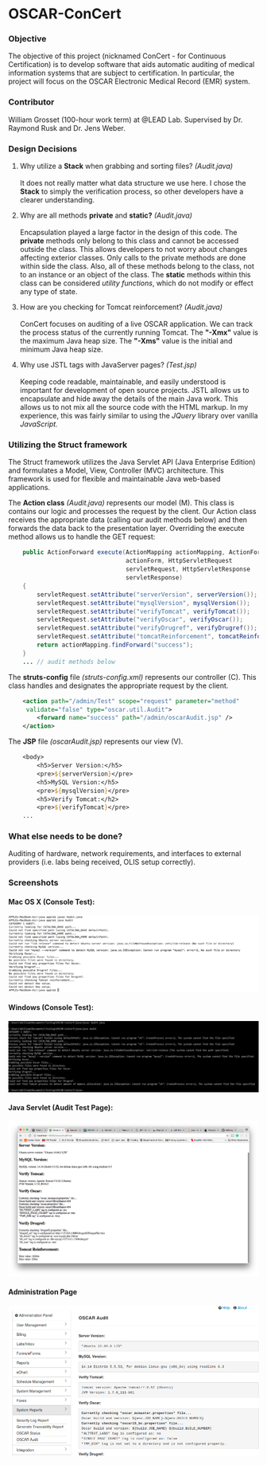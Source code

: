 # OSCAR-ConCert
### Objective
The objective of this project (nicknamed ConCert - for Continuous Certification) is to develop software that aids automatic auditing of medical information systems that are subject to certification. In particular, the project will focus on the OSCAR Electronic Medical Record (EMR) system.

### Contributor
William Grosset (100-hour work term) at @LEAD Lab. Supervised by Dr. Raymond Rusk and Dr. Jens Weber.

### Design Decisions
1. Why utilize a **Stack** when grabbing and sorting files? *(Audit.java)*<br><br>
It does not really matter what data structure we use here. I chose the **Stack** to simply the verification process, so other developers have a clearer understanding.

2. Why are all methods **private** and **static?** *(Audit.java)*<br><br> 
Encapsulation played a large factor in the design of this code. The **private** methods only belong to this class and cannot be accessed outside the class. This allows developers to not worry about changes affecting exterior classes. Only calls to the private methods are done within side the class. Also, all of these methods belong to the class, not to an instance or an object of the class. The **static** methods within this class can be considered *utility functions*, which do not modify or effect any type of state.

3. How are you checking for Tomcat reinforcement? *(Audit.java)*<br><br> 
ConCert focuses on auditing of a live OSCAR application. We can track the process status of the currently running Tomcat. The **"-Xmx"** value is the maximum Java heap size. The **"-Xms"** value is the initial and minimum Java heap size.

4. Why use JSTL tags with JavaServer pages? *(Test.jsp)*<br><br> 
Keeping code readable, maintainable, and easily understood is important for development of open source projects. JSTL allows us to encapsulate and hide away the details of the main Java work. This allows us to not mix all the source code with the HTML markup. In my experience, this was fairly similar to using the *JQuery* library over vanilla *JavaScript.*

### Utilizing the Struct framework
The Struct framework utilizes the Java Servlet API (Java Enterprise Edition) and formulates a Model, View, Controller (MVC) architecture. This framework is used for flexible and maintainable Java web-based applications.

The **Action class** *(Audit.java)* represents our model (M). This class is contains our logic and processes the request by the client. Our Action class receives the appropriate data (calling our audit methods below) and then forwards the data back to the presentation layer. Overriding the execute method allows us to handle the GET request:
```java
    public ActionForward execute(ActionMapping actionMapping, ActionForm 
                                 actionForm, HttpServletRequest 
                                 servletRequest, HttpServletResponse 
                                 servletResponse) 
    {
        servletRequest.setAttribute("serverVersion", serverVersion());
        servletRequest.setAttribute("mysqlVersion", mysqlVersion());
        servletRequest.setAttribute("verifyTomcat", verifyTomcat());
        servletRequest.setAttribute("verifyOscar", verifyOscar());
        servletRequest.setAttribute("verifyDrugref", verifyDrugref());
        servletRequest.setAttribute("tomcatReinforcement", tomcatReinforcement());
        return actionMapping.findForward("success");
    }
    ... // audit methods below
```

The **struts-config** file *(struts-config.xml)* represents our controller (C). This class handles and designates the appropriate request by the client.
```xml
    <action path="/admin/Test" scope="request" parameter="method" 
     validate="false" type="oscar.util.Audit">
        <forward name="success" path="/admin/oscarAudit.jsp" />
    </action>
```

The **JSP** file *(oscarAudit.jsp)* represents our view (V).
```jsp
    <body>
        <h5>Server Version:</h5>
        <pre>${serverVersion}</pre>
        <h5>MySQL Version:</h5>
        <pre>${mysqlVersion}</pre>
        <h5>Verify Tomcat:</h2>
        <pre>${verifyTomcat}</pre>
    ...
```

### What else needs to be done?
Auditing of hardware, network requirements, and interfaces to external providers (i.e. labs being received, OLIS setup correctly).

### Screenshots
#### Mac OS X (Console Test):
![alt-test](https://github.com/williamgrosset/OSCAR-ConCert/blob/master/ConCert/screenshots/osx_test.png "Mac OS X")
#### Windows (Console Test):
![alt-test](https://github.com/williamgrosset/OSCAR-ConCert/blob/master/ConCert/screenshots/windows_test.png "Windows")
#### Java Servlet (Audit Test Page):
![alt-test](https://github.com/williamgrosset/OSCAR-ConCert/blob/master/ConCert/screenshots/jsp_test.png "JSP")
#### Administration Page
![alt-test](https://github.com/williamgrosset/OSCAR-ConCert/blob/master/ConCert/screenshots/administration.png "OSCAR Audit")
